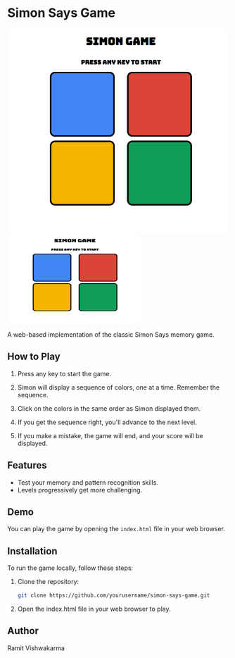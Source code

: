 # Simon Says Game

![Simon Says Game](Screenshot.png)
<img src="Screenshot.png" alt="Simon Says Game" width="300" height="200">


A web-based implementation of the classic Simon Says memory game.

## How to Play

1. Press any key to start the game.

2. Simon will display a sequence of colors, one at a time. Remember the sequence.

3. Click on the colors in the same order as Simon displayed them.

4. If you get the sequence right, you'll advance to the next level.

5. If you make a mistake, the game will end, and your score will be displayed.

## Features

- Test your memory and pattern recognition skills.
- Levels progressively get more challenging.

## Demo

You can play the game by opening the `index.html` file in your web browser.

## Installation

To run the game locally, follow these steps:

1. Clone the repository:

   ```sh
   git clone https://github.com/yourusername/simon-says-game.git

   ```

2. Open the index.html file in your web browser to play.

## Author

Ramit Vishwakarma
